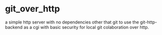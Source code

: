 # git_over_http
a simple http server with no dependencies other that git to use the git-http-backend as a cgi with basic security for local git colaboration over http.
